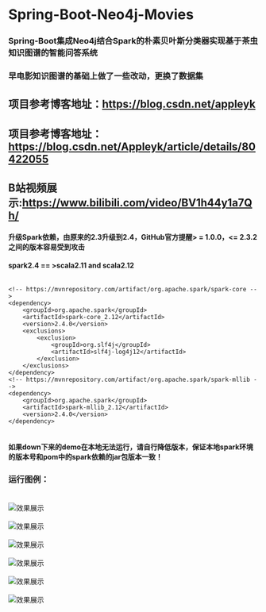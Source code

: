 # Spring-Boot-Neo4j-Movies

### Spring-Boot集成Neo4j结合Spark的朴素贝叶斯分类器实现基于茶虫知识图谱的智能问答系统
### 早电影知识图谱的基础上做了一些改动，更换了数据集

## 项目参考博客地址：https://blog.csdn.net/appleyk

## 项目参考博客地址：https://blog.csdn.net/Appleyk/article/details/80422055

## B站视频展示:https://www.bilibili.com/video/BV1h44y1a7Qh/

#### 升级Spark依赖，由原来的2.3升级到2.4，GitHub官方提醒> = 1.0.0，<= 2.3.2之间的版本容易受到攻击
#### spark2.4  == >scala2.11 and scala2.12


```text

<!-- https://mvnrepository.com/artifact/org.apache.spark/spark-core -->
<dependency>
	<groupId>org.apache.spark</groupId>
	<artifactId>spark-core_2.12</artifactId>
	<version>2.4.0</version>
	<exclusions>
		<exclusion>
			<groupId>org.slf4j</groupId>
			<artifactId>slf4j-log4j12</artifactId>
		</exclusion>
	</exclusions>
</dependency>
<!-- https://mvnrepository.com/artifact/org.apache.spark/spark-mllib -->
<dependency>
	<groupId>org.apache.spark</groupId>
	<artifactId>spark-mllib_2.12</artifactId>
	<version>2.4.0</version>
</dependency>


```



#### 如果down下来的demo在本地无法运行，请自行降低版本，保证本地spark环境的版本号和pom中的spark依赖的jar包版本一致！


### 运行图例：<br><br>

![效果展示](https://i.postimg.cc/YSpGPQmD/res.png)
<br><br>
![效果展示](https://i.postimg.cc/g0DRcgWP/res-1.png)
<br><br>
![效果展示](https://i.postimg.cc/T2y9QXxL/res-2.png)
<br><br>
![效果展示](https://i.postimg.cc/DwhP2JXL/res-3.png)
<br><br>
![效果展示](https://i.postimg.cc/nLcKDyTL/res-4.png)
<br><br>
![效果展示](https://i.postimg.cc/PxCm61gs/custom.png)
